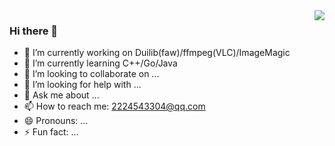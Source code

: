 <img align="right" src="https://github-readme-stats.vercel.app/api?username=wuwao1&show_icons=true&icon_color=CE1D2D&text_color=718096&bg_color=ffffff&hide_title=true" />

### Hi there 👋

- 🔭 I’m currently working on Duilib(faw)/ffmpeg(VLC)/ImageMagic
- 🌱 I’m currently learning C++/Go/Java
- 👯 I’m looking to collaborate on ...
- 🤔 I’m looking for help with ...
- 💬 Ask me about ...
- 📫 How to reach me: 2224543304@qq.com
- 😄 Pronouns: ...
- ⚡ Fun fact: ...

